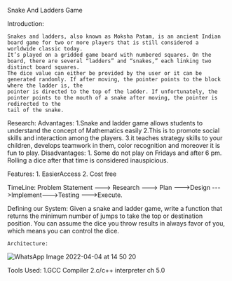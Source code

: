 Snake And Ladders Game

 Introduction:

    Snakes and ladders, also known as Moksha Patam, is an ancient Indian board game for two or more players that is still considered a worldwide classic today.
    It’s played on a gridded game board with numbered squares. On the board, there are several “ladders” and “snakes,” each linking two distinct board squares. 
    The dice value can either be provided by the user or it can be generated randomly. If after moving, the pointer points to the block where the ladder is, the 
    pointer is directed to the top of the ladder. If unfortunately, the pointer points to the mouth of a snake after moving, the pointer is redirected to the 
    tail of the snake.
   
  Research:
  Advantages:
     1.Snake and ladder game allows students to understand the concept of Mathematics easily
     2.This is to promote social skills and interaction among the players.
     3.it teaches strategy skills to your children, develops teamwork in them, color recognition and moreover it is fun to play.
  Disadvantages:
     1. Some do not play on Fridays and after 6 pm. Rolling a dice after that time is considered inauspicious.
     
  Features:
    1. EasierAccess
    2. Cost free
    
   TimeLine:
      Problem Statement ---> Research ---> Plan --->Design --->Implement--->Testing --->Execute.
    
   Defining our System:
       Given a snake and ladder game, write a function that returns the minimum number of jumps to take the top or destination position.
       You can assume the dice you throw results in always favor of you, which means you can control the dice.
       
    Architecture:
    
  ![WhatsApp Image 2022-04-04 at 14 50 20](https://user-images.githubusercontent.com/87416068/161514174-2c367dc6-fb19-4d74-a740-d4979af933c3.jpeg)
  
  Tools Used:
    1.GCC Compiler
    2.c/c++ interpreter ch 5.0
